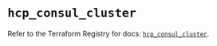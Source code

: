 # `hcp_consul_cluster`

Refer to the Terraform Registry for docs: [`hcp_consul_cluster`](https://registry.terraform.io/providers/hashicorp/hcp/0.81.0/docs/resources/consul_cluster).
